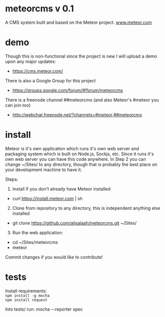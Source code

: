 meteorcms v 0.1
=========

A CMS system built and based on the Meteor project.  www.meteor.com

demo
====

Though this is non-functional since the project is new I will upload a demo upon any major updates:

- https://cms.meteor.com/

There is also a Google Group for this project

- https://groups.google.com/forum/#!forum/meteorcms

There is a freenode channel ##meteorcms (and also Meteor's #meteor you can join too)

- http://webchat.freenode.net/?channels=#meteor,##meteorcms

install
=======

Meteor is it's own application which runs it's own web server and packaging system which is built on Node.js, Sockjs, etc. Since it runs it's own web server you can have this code anywhere.  In Step 2 you can change ~/Sites/ to any directory, though that is probably the best place on your development machine to have it.

Steps:

1) Install if you don't already have Meteor installed
- curl https://install.meteor.com | sh

2) Clone from repository to any directory, this is independent anything else installed
- git clone https://github.com/alisalaah/meteorcms.git ~/Sites/

3) Run the web application:
- cd ~/Sites/meteorcms
- meteor

Commit changes if you would like to contribute!

tests
=======

Install requirements:     
`npm install -g mocha`    
`npm install request`

Into tests/ run: mocha --reporter spec
